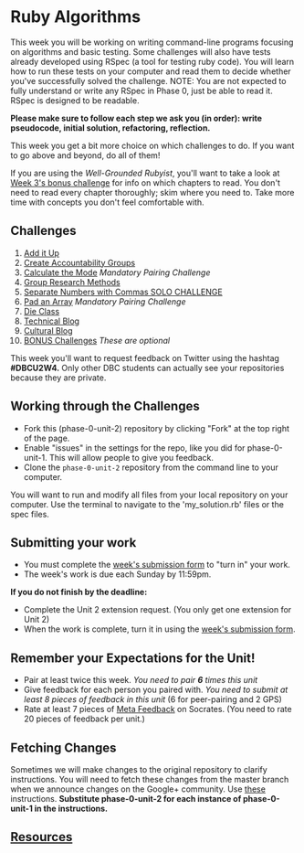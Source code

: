 # Ruby Algorithms

This week you will be working on writing command-line programs focusing on algorithms and basic testing. Some challenges will also have tests already developed using RSpec (a tool for testing ruby code). You will learn how to run these tests on your computer and read them to decide whether you've successfully solved the challenge. NOTE: You are not expected to fully understand or write any RSpec in Phase 0, just be able to read it. RSpec is designed to be readable.

**Please make sure to follow each step we ask you (in order): write pseudocode, initial solution, refactoring, reflection.**

This week you get a bit more choice on which challenges to do. If you want to go above and beyond, do all of them!

If you are using the *Well-Grounded Rubyist*, you'll want to take a look at [Week 3's bonus challenge](https://github.com/Devbootcamp/phase-0-unit-1/blob/master/week-3/10-BONUS-challenges/Well-Grounded-Rubyist.md) for info on which chapters to read. You don't need to read every chapter thoroughly; skim where you need to. Take more time with concepts you don't feel comfortable with.

## Challenges
1. [Add it Up](1-add-it-up)
2. [Create Accountability Groups](2-create-acct-groups)
3. [Calculate the Mode](3-calculate-mode) *Mandatory Pairing Challenge*
4. [Group Research Methods](4-group-research-methods)
5. [Separate Numbers with Commas SOLO CHALLENGE](5-nums-commas-solo-challenge)
6. [Pad an Array](6-pad-array) *Mandatory Pairing Challenge*
7. [Die Class](7-die-class)
8. [Technical Blog](8-technical-blog.md)
9. [Cultural Blog](9-cultural-blog.md)
10. [BONUS Challenges](10-BONUS-challenges) *These are optional*

This week you'll want to request feedback on Twitter using the hashtag **#DBCU2W4.** Only other DBC students can actually see your repositories because they are private.

## Working through the Challenges
- Fork this (phase-0-unit-2) repository by clicking "Fork" at the top right of the page.
- Enable "issues" in the settings for the repo, like you did for phase-0-unit-1. This will allow people
  to give you feedback.
- Clone the `phase-0-unit-2` repository from the command line to your computer.

You will want to run and modify all files from your local repository on your computer. Use the terminal to navigate to the 'my_solution.rb' files or the spec files.

## Submitting your work
- You must complete the [week's submission form](http://apply.devbootcamp.com) to "turn in" your work.
- The week's work is due each Sunday by 11:59pm.

**If you do not finish by the deadline:**
- Complete the Unit 2 extension request. (You only get one extension for Unit 2)
- When the work is complete, turn it in using the [week's submission form](http://apply.devbootcamp.com).

## Remember your Expectations for the Unit!
- Pair at least twice this week. *You need to pair* ***6*** *times this unit*
- Give feedback for each person you paired with. *You need to submit at least 8 pieces of feedback in this unit* (6 for peer-pairing and 2 GPS)
- Rate at least 7 pieces of [Meta Feedback](https://socrates.devbootcamp.com/feedback) on Socrates. (You need to rate 20 pieces of feedback per unit.)

## Fetching Changes
Sometimes we will make changes to the original repository to clarify instructions. You will need to fetch these changes from the master branch when we announce changes on the Google+ community. Use [these](https://github.com/Devbootcamp/phase-0-handbook/blob/master/fetching-changes.md) instructions. **Substitute phase-0-unit-2 for each instance of phase-0-unit-1 in the instructions.**

## [Resources](https://github.com/Devbootcamp/phase-0-handbook/blob/master/resources.md)
